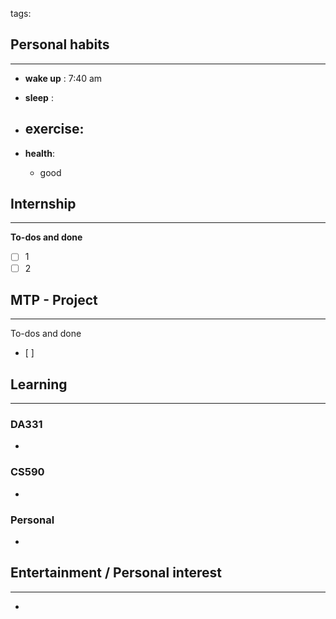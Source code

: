tags: 
## Personal habits
--- 

- **wake up** : 7:40 am

- **sleep** :

-  **exercise**:
	- 

-  **health**: 
	- good



## Internship 
---
**To-dos and done**
- [ ] 1
- [ ] 2

## MTP - Project
--- 
To-dos and done
- [ ] 



## Learning
---
### DA331
- 

### CS590
- 

### Personal
- 

## Entertainment / Personal interest
---
- 